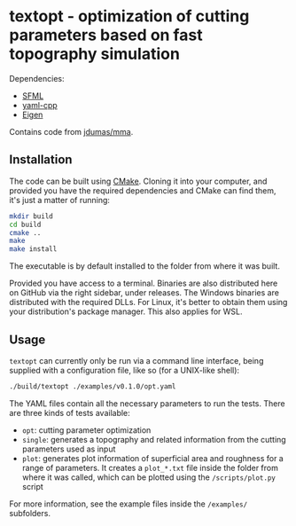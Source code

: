 # textopt - optimization of cutting parameters based on fast topography simulation

Dependencies:
- [SFML](https://www.sfml-dev.org/)
- [yaml-cpp](https://github.com/jbeder/yaml-cpp)
- [Eigen](https://eigen.tuxfamily.org/)

Contains code from [jdumas/mma](https://github.com/jdumas/mma).

## Installation

The code can be built using [CMake](https://cmake.org/). Cloning it into your 
computer, and provided you have the required dependencies and CMake can find them, 
it's just a matter of running:

```bash 
mkdir build 
cd build 
cmake ..  
make
make install
```

The executable is by default installed to the folder from where it was built.

Provided you have access to a terminal. Binaries are also distributed
here on GitHub via the right sidebar, under releases. The Windows binaries are
distributed with the required DLLs. For Linux, it's better to obtain them using
your distribution's package manager. This also applies for WSL.

## Usage

`textopt` can currently only be run via a command line interface, being supplied
with a configuration file, like so (for a UNIX-like shell):

```bash
./build/textopt ./examples/v0.1.0/opt.yaml
```

The YAML files contain all the necessary parameters to run the tests. There are
three kinds of tests available:

- `opt`: cutting parameter optimization
- `single`: generates a topography and related information from the cutting
parameters used as input
- `plot`: generates plot information of superficial area and roughness for a 
range of parameters. It creates a  `plot_*.txt` file inside the folder from 
where it was called, which can be plotted using the `/scripts/plot.py` script

For more information, see the example files inside the `/examples/` subfolders.
